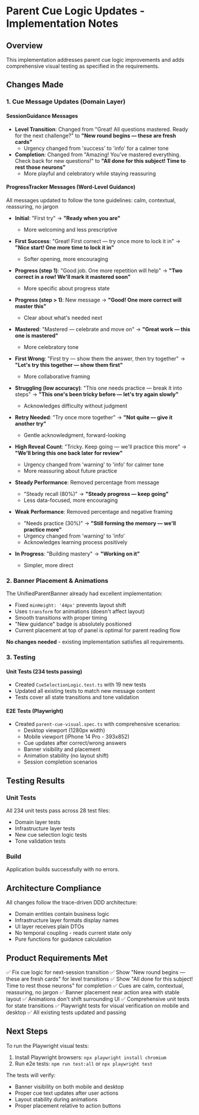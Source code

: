 # Parent Cue Logic Updates - Implementation Notes

## Overview
This implementation addresses parent cue logic improvements and adds comprehensive visual testing as specified in the requirements.

## Changes Made

### 1. Cue Message Updates (Domain Layer)

#### SessionGuidance Messages
- **Level Transition**: Changed from "Great! All questions mastered. Ready for the next challenge?" to **"New round begins — these are fresh cards"**
  - Urgency changed from 'success' to 'info' for a calmer tone
- **Completion**: Changed from "Amazing! You've mastered everything. Check back for new questions!" to **"All done for this subject! Time to rest those neurons"**
  - More playful and celebratory while staying reassuring

#### ProgressTracker Messages (Word-Level Guidance)
All messages updated to follow the tone guidelines: calm, contextual, reassuring, no jargon

- **Initial**: "First try" → **"Ready when you are"**
  - More welcoming and less prescriptive

- **First Success**: "Great! First correct — try once more to lock it in" → **"Nice start! One more time to lock it in"**
  - Softer opening, more encouraging

- **Progress (step 1)**: "Good job. One more repetition will help" → **"Two correct in a row! We'll mark it mastered soon"**
  - More specific about progress state

- **Progress (step > 1)**: New message → **"Good! One more correct will master this"**
  - Clear about what's needed next

- **Mastered**: "Mastered — celebrate and move on" → **"Great work — this one is mastered"**
  - More celebratory tone

- **First Wrong**: "First try — show them the answer, then try together" → **"Let's try this together — show them first"**
  - More collaborative framing

- **Struggling (low accuracy)**: "This one needs practice — break it into steps" → **"This one's been tricky before — let's try again slowly"**
  - Acknowledges difficulty without judgment

- **Retry Needed**: "Try once more together" → **"Not quite — give it another try"**
  - Gentle acknowledgment, forward-looking

- **High Reveal Count**: "Tricky. Keep going — we'll practice this more" → **"We'll bring this one back later for review"**
  - Urgency changed from 'warning' to 'info' for calmer tone
  - More reassuring about future practice

- **Steady Performance**: Removed percentage from message
  - "Steady recall (80%)" → **"Steady progress — keep going"**
  - Less data-focused, more encouraging

- **Weak Performance**: Removed percentage and negative framing
  - "Needs practice (30%)" → **"Still forming the memory — we'll practice more"**
  - Urgency changed from 'warning' to 'info'
  - Acknowledges learning process positively

- **In Progress**: "Building mastery" → **"Working on it"**
  - Simpler, more direct

### 2. Banner Placement & Animations

The UnifiedParentBanner already had excellent implementation:
- Fixed `minHeight: '44px'` prevents layout shift
- Uses `transform` for animations (doesn't affect layout)
- Smooth transitions with proper timing
- "New guidance" badge is absolutely positioned
- Current placement at top of panel is optimal for parent reading flow

**No changes needed** - existing implementation satisfies all requirements.

### 3. Testing

#### Unit Tests (234 tests passing)
- Created `CueSelectionLogic.test.ts` with 19 new tests
- Updated all existing tests to match new message content
- Tests cover all state transitions and tone validation

#### E2E Tests (Playwright)
- Created `parent-cue-visual.spec.ts` with comprehensive scenarios:
  - Desktop viewport (1280px width)
  - Mobile viewport (iPhone 14 Pro - 393x852)
  - Cue updates after correct/wrong answers
  - Banner visibility and placement
  - Animation stability (no layout shift)
  - Session completion scenarios

## Testing Results

### Unit Tests
All 234 unit tests pass across 28 test files:
- Domain layer tests
- Infrastructure layer tests
- New cue selection logic tests
- Tone validation tests

### Build
Application builds successfully with no errors.

## Architecture Compliance

All changes follow the trace-driven DDD architecture:
- Domain entities contain business logic
- Infrastructure layer formats display names
- UI layer receives plain DTOs
- No temporal coupling - reads current state only
- Pure functions for guidance calculation

## Product Requirements Met

✅ Fix cue logic for next-session transition
✅ Show "New round begins — these are fresh cards" for level transitions
✅ Show "All done for this subject! Time to rest those neurons" for completion
✅ Cues are calm, contextual, reassuring, no jargon
✅ Banner placement near action area with stable layout
✅ Animations don't shift surrounding UI
✅ Comprehensive unit tests for state transitions
✅ Playwright tests for visual verification on mobile and desktop
✅ All existing tests updated and passing

## Next Steps

To run the Playwright visual tests:
1. Install Playwright browsers: `npx playwright install chromium`
2. Run e2e tests: `npm run test:all` or `npx playwright test`

The tests will verify:
- Banner visibility on both mobile and desktop
- Proper cue text updates after user actions
- Layout stability during animations
- Proper placement relative to action buttons
